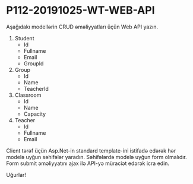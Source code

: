# P112-20191025-WT-WEB-API

Aşağıdakı modellərin CRUD əməliyyatları üçün Web API yazın.

1. Student
    - Id
    - Fullname
    - Email
    - GroupId
2. Group
    - Id
    - Name
    - TeacherId
3. Classroom
    - Id
    - Name
    - Capacity
4. Teacher
    - Id
    - Fullname
    - Email


Client tərəf üçün Asp.Net-in standard template-ini istifadə edərək hər modelə uyğun səhifələr yaradın. Səhifələrdə modelə uyğun form olmalıdır. Form submit əməliyyatını ajax ilə API-yə müraciət edərək icra edin.

Uğurlar!
